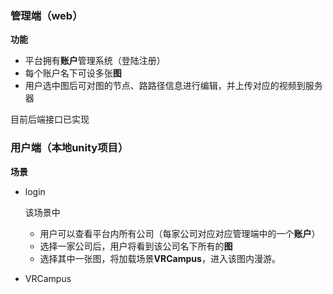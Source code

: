 ### 管理端（web）

**功能**

* 平台拥有**账户**管理系统（登陆注册）
* 每个账户名下可设多张**图**
* 用户选中图后可对图的节点、路路径信息进行编辑，并上传对应的视频到服务器

目前后端接口已实现



### 用户端（本地unity项目）

**场景**

* login

  该场景中

  * 用户可以查看平台内所有公司（每家公司对应对应管理端中的一个**账户**）
  * 选择一家公司后，用户将看到该公司名下所有的**图**
  * 选择其中一张图，将加载场景**VRCampus**，进入该图内漫游。

* VRCampus



### 









